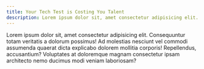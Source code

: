 ```yaml
---
title: Your Tech Test is Costing You Talent
description: Lorem ipsum dolor sit, amet consectetur adipisicing elit. Consequuntur totam veritatis a dolorum possimus! Ad molestias nesciunt vel commodi assumenda quaerat dicta explicabo dolorem mollitia corporis! Repellendus, accusantium? Voluptates at doloremque magnam consectetur ipsam architecto nemo ducimus modi veniam laboriosam?
---
```

Lorem ipsum dolor sit, amet consectetur adipisicing elit. Consequuntur totam veritatis a dolorum possimus! Ad molestias nesciunt vel commodi assumenda quaerat dicta explicabo dolorem mollitia corporis! Repellendus, accusantium? Voluptates at doloremque magnam consectetur ipsam architecto nemo ducimus modi veniam laboriosam?
